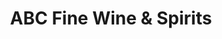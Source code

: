 ---
title: "ABC Fine Wine & Spirits"
url: /tallahassee/abc-fine-wine-und-spirits/
shop: Spirituosen
---